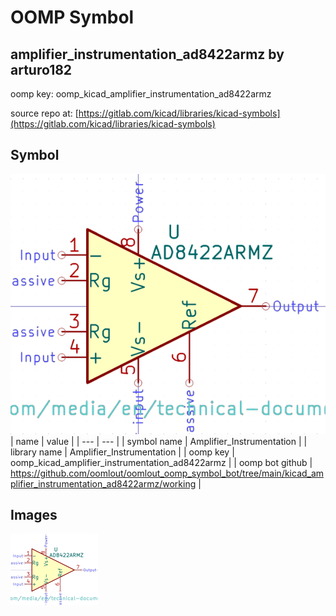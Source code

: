 # OOMP Symbol  
## amplifier_instrumentation_ad8422armz  by arturo182  
  
oomp key: oomp_kicad_amplifier_instrumentation_ad8422armz  
  
source repo at: [https://gitlab.com/kicad/libraries/kicad-symbols](https://gitlab.com/kicad/libraries/kicad-symbols)  
## Symbol  
  
[![working.png](working_600.png)](working.png)  
| name | value | 
| --- | --- | 
| symbol name | Amplifier_Instrumentation | 
| library name | Amplifier_Instrumentation | 
| oomp key | oomp_kicad_amplifier_instrumentation_ad8422armz | 
| oomp bot github | https://github.com/oomlout/oomlout_oomp_symbol_bot/tree/main/kicad_amplifier_instrumentation_ad8422armz/working | 
## Images  
  
[![working.png](working_140.png)](working.png)  
